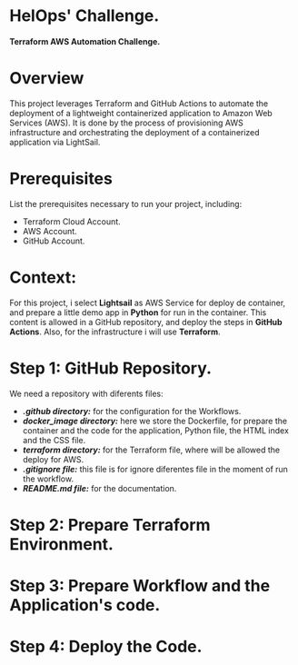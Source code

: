 # HelOps' Challenge.
#### Terraform AWS Automation Challenge.

# Overview
This project leverages Terraform and GitHub Actions to automate the deployment of a lightweight containerized application to Amazon Web Services (AWS). It is done by the process of provisioning AWS infrastructure and orchestrating the deployment of a containerized application via LightSail.

# Prerequisites
List the prerequisites necessary to run your project, including:

* Terraform Cloud Account.
* AWS Account.
* GitHub Account.

# Context:
For this project, i select **Lightsail** as AWS Service for deploy de container, and prepare a little demo app in **Python** for run in the container. This content is allowed in a GitHub repository, and deploy the steps in **GitHub Actions**. Also, for the infrastructure i will use **Terraform**.
# Step 1: GitHub Repository.
We need a repository with diferents files:

* **_.github directory:_** for the configuration for the Workflows.
* **_docker_image directory:_** here we store the Dockerfile, for prepare the container and the code for the application, Python file, the HTML index and the CSS file.
* ***_terraform directory:_*** for the Terraform file, where will be allowed the deploy for AWS.
* **_.gitignore file:_** this file is for ignore diferentes file in the moment of run the workflow.
* **_README.md file:_** for the documentation.

# Step 2: Prepare Terraform Environment.

# Step 3: Prepare Workflow and the Application's code.

# Step 4: Deploy the Code.